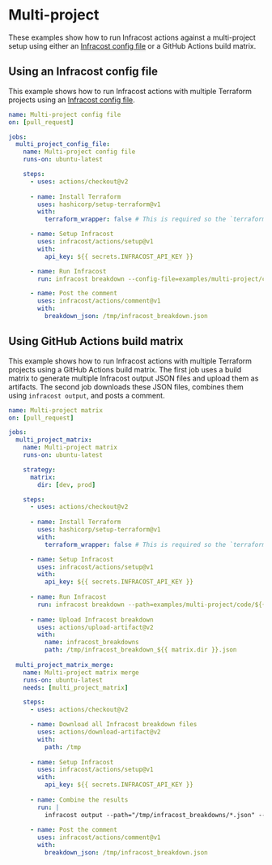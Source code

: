 # Multi-project

These examples show how to run Infracost actions against a multi-project setup using either an [Infracost config file](https://www.infracost.io/docs/multi_project/config_file) or a GitHub Actions build matrix.

## Using an Infracost config file

This example shows how to run Infracost actions with multiple Terraform projects using an [Infracost config file](https://www.infracost.io/docs/multi_project/config_file).

[//]: <> (BEGIN EXAMPLE)
```yml
name: Multi-project config file
on: [pull_request]

jobs:
  multi_project_config_file:
    name: Multi-project config file
    runs-on: ubuntu-latest

    steps:
      - uses: actions/checkout@v2
      
      - name: Install Terraform
        uses: hashicorp/setup-terraform@v1
        with:
          terraform_wrapper: false # This is required so the `terraform show` command outputs valid JSON

      - name: Setup Infracost
        uses: infracost/actions/setup@v1
        with:
          api_key: ${{ secrets.INFRACOST_API_KEY }}

      - name: Run Infracost
        run: infracost breakdown --config-file=examples/multi-project/code/infracost.yml --format=json --out-file=/tmp/infracost_breakdown.json

      - name: Post the comment
        uses: infracost/actions/comment@v1
        with:
          breakdown_json: /tmp/infracost_breakdown.json
```
[//]: <> (END EXAMPLE)

## Using GitHub Actions build matrix 

This example shows how to run Infracost actions with multiple Terraform projects using a GitHub Actions build matrix. The first job uses a build matrix to generate multiple Infracost output JSON files and upload them as artifacts. The second job downloads these JSON files, combines them using `infracost output`, and posts a comment.

[//]: <> (BEGIN EXAMPLE)
```yml
name: Multi-project matrix
on: [pull_request]

jobs:
  multi_project_matrix:
    name: Multi-project matrix
    runs-on: ubuntu-latest

    strategy:
      matrix:
        dir: [dev, prod]

    steps:
      - uses: actions/checkout@v2
      
      - name: Install Terraform
        uses: hashicorp/setup-terraform@v1
        with:
          terraform_wrapper: false # This is required so the `terraform show` command outputs valid JSON

      - name: Setup Infracost
        uses: infracost/actions/setup@v1
        with:
          api_key: ${{ secrets.INFRACOST_API_KEY }}
          
      - name: Run Infracost
        run: infracost breakdown --path=examples/multi-project/code/${{ matrix.dir }} --format=json --out-file=/tmp/infracost_breakdown_${{ matrix.dir }}.json
        
      - name: Upload Infracost breakdown
        uses: actions/upload-artifact@v2
        with:
          name: infracost_breakdowns
          path: /tmp/infracost_breakdown_${{ matrix.dir }}.json
    
  multi_project_matrix_merge:
    name: Multi-project matrix merge
    runs-on: ubuntu-latest
    needs: [multi_project_matrix]

    steps:
      - uses: actions/checkout@v2

      - name: Download all Infracost breakdown files
        uses: actions/download-artifact@v2
        with:
          path: /tmp
        
      - name: Setup Infracost
        uses: infracost/actions/setup@v1
        with:
          api_key: ${{ secrets.INFRACOST_API_KEY }}
          
      - name: Combine the results
        run: |
          infracost output --path="/tmp/infracost_breakdowns/*.json" --format=json --out-file=/tmp/infracost_breakdown.json
          
      - name: Post the comment
        uses: infracost/actions/comment@v1
        with:
          breakdown_json: /tmp/infracost_breakdown.json
```
[//]: <> (END EXAMPLE)
